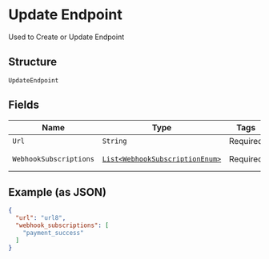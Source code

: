 
# Update Endpoint

Used to Create or Update Endpoint

## Structure

`UpdateEndpoint`

## Fields

| Name | Type | Tags | Description | Getter | Setter |
|  --- | --- | --- | --- | --- | --- |
| `Url` | `String` | Required | - | String getUrl() | setUrl(String url) |
| `WebhookSubscriptions` | [`List<WebhookSubscriptionEnum>`](../../doc/models/webhook-subscription-enum.md) | Required | - | List<WebhookSubscriptionEnum> getWebhookSubscriptions() | setWebhookSubscriptions(List<WebhookSubscriptionEnum> webhookSubscriptions) |

## Example (as JSON)

```json
{
  "url": "url8",
  "webhook_subscriptions": [
    "payment_success"
  ]
}
```

